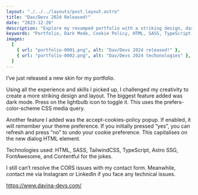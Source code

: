 ```yaml
---
layout: "./../../layouts/post.layout.astro"
title: "Dav/Devs 2024 Released!"
date: "2023-12-20"
description: "Explore my revamped portfolio with a striking design, dark mode toggle, and cookie policy popup. Technologies include HTML, SASS, TailwindCSS, TypeScript, and more."
keywords: "Portfolio, Dark Mode, Cookie Policy, HTML, SASS, TypeScript, TailwindCSS"
images:
  [
    { url: "portfolio-0001.png", alt: "Dav/Devs 2024 released!" },
    { url: "portfolio-0002.png", alt: "Dav/Devs 2024 techonologies" },
  ]
---
```


I’ve just released a new skin for my portfolio.

Using all the experience and skills I picked up, I challenged my creativity to create a more striking design and layout. The biggest feature added was dark mode. Press on the lightbulb icon to toggle it. This uses the prefers-color-scheme CSS media query.

Another feature I added was the accept-cookies-policy popup. If enabled, it will remember your theme preference. If you initially pressed “yes”, you can refresh and press “no” to undo your cookie preference. This capitalises on the new dialog HTML element.

Technologies used: HTML, SASS, TailwindCSS, TypeScript, Astro SSG, FontAwesome, and Contentful for the jokes.

I still can’t resolve the CORS issues with my contact form. Meanwhile, contact me via Instagram or LinkedIn if you face any technical issues.

https://www.davina-devs.com/
